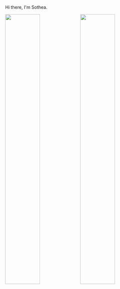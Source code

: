 Hi there, I'm Sothea.

<img align="left" width="47%" src="https://github-readme-stats.vercel.app/api?username=sothea-beniten&count_private=true&show_icons=true&theme=synthwave" />
<img align="left "width="47%" src="https://github-readme-stats.vercel.app/api/top-langs/?username=sothea-beniten&count_private=true&layout=compact" />
